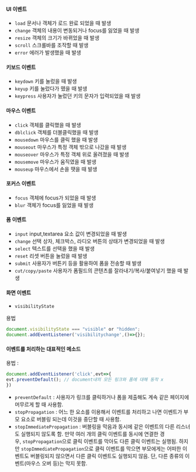 #### UI 이벤트

- `load` 문서나 객체가 로드 완료 되었을 때 발생
- `change` 객체의 내용이 변동되거나 focus를 잃었을 때 발생
- `resize` 객체의 크기가 바뀌었을 때 발생
- `scroll` 스크롤바를 조작할 때 발생
- `error` 에러가 발생했을 때 발생


#### 키보드 이벤트

- `keydown` 키를 눌렀을 때 발생
- `keyup` 키를 눌렀다가 뗐을 때 발생
- `keypress` 사용자가 눌렀던 키의 문자가 입력되었을 때 발생

#### 마우스 이벤트

- `click` 객체를 클릭했을 때 발생
- `dblclick` 객체를 더블클릭했을 때 발생
- `mousedown` 마우스를 클릭 했을 때 발생
- `mouseout` 마우스가 특정 객체 밖으로 나갔을 때 발생
- `mouseover` 마우스가 특정 객체 위로 올려졌을 때 발생
- `mousemove` 마우스가 움직였을 때 발생
- `mouseup` 마우스에서 손을 땟을 때 발생


#### 포커스 이벤트

- `focus` 객체에 focus가 되었을 때 발생
- `blur` 객체가 focus를 잃었을 때 발생 

#### 폼 이벤트

- `input` input,textarea 요소 값이 변경되었을 때 발생
- `change` 선택 상자, 체크박스, 라디오 버튼의 상태가 변경되었을 때 발생
- `select` 텍스트를 선택을 했을 때 발생
- `reset` 리셋 버튼을 눌렀을 때 발생
- `submit` 사용자가 버튼키 등을 활용하여 폼을 전송할 때 발생
- `cut/copy/paste` 사용자가 폼필드의 콘텐츠를 잘라내기/복사/붙여넣기 했을 때 발생

#### 화면 이벤트
*  `visibilityState`

용법
```js
document.visibilityState === "visible" or "hidden";
document.addEventListener('visibilitychange',()=>{});
```
#### 이벤트를 처리하는 대표적인 메소드
용법 :
```js
document.addEventListener('click',evt=>{
evt.preventDefault(); // document내의 모든 링크와 폼에 대해 동작 x
})
```
- `preventDefault` : 사용자가 링크를 클릭하거나 폼을 제출해도 계속 같은 페이지에 머무르게 할 때 사용함.
- `stopPropagation` : 어느 한 요소를 이용해서 이벤트를 처리하고 나면 이벤트가 부모 요소로 버블링 되는데 이것을 중단할 때 사용함.
- `stopImmediatePropagation` : 버블링을 막음과 동시에 같은 이벤트의 다른 리스너도 실행되지 않도록 함. 만약 여러 개의 클릭 이벤트를 동시에 연결한 경우, `stopPropagation`으로 클릭 이벤트를 막아도 다른 클릭 이벤트는 실행됨. 하지만 `stopImmediatePropagation`으로 클릭 이벤트를 막으면 부모에게는 어떠한 이벤트도 버블링되지 않으면서 다른 클릭 이벤트도 실행되지 않음. 단, 다른 종류의 이벤트(마우스 오버 등)는 막지 못함.
